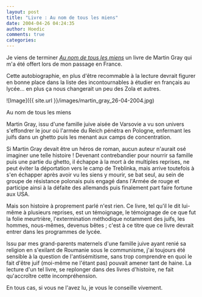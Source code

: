 ```yaml
---
layout: post
title: "Livre : Au nom de tous les miens"
date: 2004-04-26 04:24:35
author: Hoedic
comments: true
categories: 
---
```



Je viens de terminer *[Au nom de tous les miens](http://www.amazon.fr/exec/obidos/ASIN/2266122215/402-7439605-4153731)* un livre de Martin Gray qui m'a été offert lors de mon passage en France.

Cette autobiographie, en plus d'être recommable à la lecture devrait figurer en bonne place dans la liste des incontournables à étudier en français au lycée... en plus ça nous changerait un peu des Zola et autres.

![Image]({{ site.url }}/images/martin_gray_26-04-2004.jpg)
<div class="photoattrib">Au nom de tous les miens </div>



Martin Gray, issu d'une famille juive aisée de Varsovie a vu son univers s'effondrer le jour où l'armée du Reich pénétra en Pologne, enfermant les juifs dans un ghetto puis les menant aux camps de concentration.

Si Martin Gray devait être un héros de roman, aucun auteur n'aurait osé imaginer une telle histoire ! Devenant contrebandier pour nourrir sa famille puis une partie du ghetto, il échappe à la mort à de multiples reprises, ne peut éviter la déportation vers le camp de Treblinka, mais arrive toutefois à s'en échapper après avoir vu les siens y mourir, se bat seul, au sein de groupe de résistance polonais puis engagé dans l'Armée de rouge et participe ainsi à la défaite des allemands puis finalement part faire fortune aux USA.

Mais son histoire à proprement parlé n'est rien. Ce livre, tel qu'il le dit lui-même à plusieurs reprises, est un témoignage, le témoignage de ce que fut la folie meurtrière, l'extermination méthodique notamment des juifs, les hommes, nous-mêmes, devenus bêtes ; c'est à ce titre que ce livre devrait entrer dans les programmes de lycée.

Issu par mes grand-parents maternels d'une famille juive ayant renié sa religion en s'exilant de Roumanie sous le communisme, j'ai toujours été sensible à la question de l'antisémitisme, sans trop comprendre en quoi le fait d'être juif (moi-même ne l'étant pas) pouvait amener tant de haine. La lecture d'un tel livre, se replonger dans des livres d'histoire, ne fait qu'accroître cette incompréhension.

En tous cas, si vous ne l'avez lu, je vous le conseille vivement.